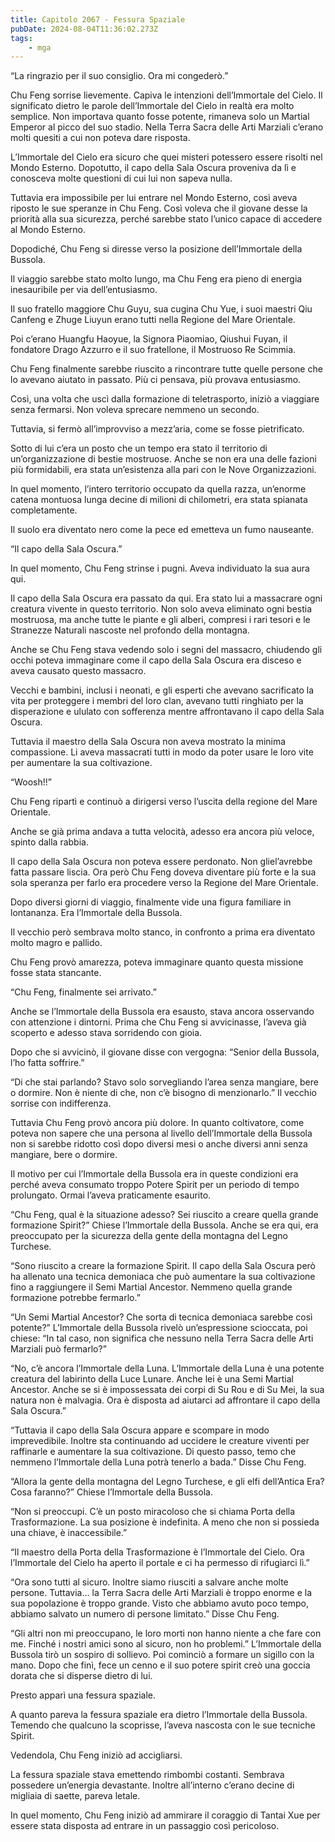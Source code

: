 ```yaml
---
title: Capitolo 2067 - Fessura Spaziale
pubDate: 2024-08-04T11:36:02.273Z
tags:
    - mga
---
```



“La ringrazio per il suo consiglio. Ora mi congederò.”

Chu Feng sorrise lievemente. Capiva le intenzioni dell’Immortale del Cielo. Il significato dietro le parole dell’Immortale del Cielo in realtà era molto semplice. Non importava quanto fosse potente, rimaneva solo un Martial Emperor al picco del suo stadio. Nella Terra Sacra delle Arti Marziali c’erano molti quesiti a cui non poteva dare risposta.

L’Immortale del Cielo era sicuro che quei misteri potessero essere risolti nel Mondo Esterno. Dopotutto, il capo della Sala Oscura proveniva da lì e conosceva molte questioni di cui lui non sapeva nulla.

Tuttavia era impossibile per lui entrare nel Mondo Esterno, così aveva riposto le sue speranze in Chu Feng. Così voleva che il giovane desse la priorità alla sua sicurezza, perché sarebbe stato l’unico capace di accedere al Mondo Esterno.

Dopodiché, Chu Feng si diresse verso la posizione dell’Immortale della Bussola.

Il viaggio sarebbe stato molto lungo, ma Chu Feng era pieno di energia inesauribile per via dell’entusiasmo.

Il suo fratello maggiore Chu Guyu, sua cugina Chu Yue, i suoi maestri Qiu Canfeng e Zhuge Liuyun erano tutti nella Regione del Mare Orientale.

Poi c’erano Huangfu Haoyue, la Signora Piaomiao, Qiushui Fuyan, il fondatore Drago Azzurro e il suo fratellone, il Mostruoso Re Scimmia.

Chu Feng finalmente sarebbe riuscito a rincontrare tutte quelle persone che lo avevano aiutato in passato. Più ci pensava, più provava entusiasmo.

Così, una volta che uscì dalla formazione di teletrasporto, iniziò a viaggiare senza fermarsi. Non voleva sprecare nemmeno un secondo.

Tuttavia, si fermò all’improvviso a mezz’aria, come se fosse pietrificato.

Sotto di lui c’era un posto che un tempo era stato il territorio di un’organizzazione di bestie mostruose. Anche se non era una delle fazioni più formidabili, era stata un’esistenza alla pari con le Nove Organizzazioni.

In quel momento, l’intero territorio occupato da quella razza, un’enorme catena montuosa lunga decine di milioni di chilometri, era stata spianata completamente.

Il suolo era diventato nero come la pece ed emetteva un fumo nauseante.

“Il capo della Sala Oscura.”

In quel momento, Chu Feng strinse i pugni. Aveva individuato la sua aura qui.

Il capo della Sala Oscura era passato da qui. Era stato lui a massacrare ogni creatura vivente in questo territorio. Non solo aveva eliminato ogni bestia mostruosa, ma anche tutte le piante e gli alberi, compresi i rari tesori e le Stranezze Naturali nascoste nel profondo della montagna.

Anche se Chu Feng stava vedendo solo i segni del massacro, chiudendo gli occhi poteva immaginare come il capo della Sala Oscura era disceso e aveva causato questo massacro.

Vecchi e bambini, inclusi i neonati, e gli esperti che avevano sacrificato la vita per proteggere i membri del loro clan, avevano tutti ringhiato per la disperazione e ululato con sofferenza mentre affrontavano il capo della Sala Oscura.

Tuttavia il maestro della Sala Oscura non aveva mostrato la minima compassione. Li aveva massacrati tutti in modo da poter usare le loro vite per aumentare la sua coltivazione.

“Woosh!!”

Chu Feng ripartì e continuò a dirigersi verso l’uscita della regione del Mare Orientale.

Anche se già prima andava a tutta velocità, adesso era ancora più veloce, spinto dalla rabbia.

Il capo della Sala Oscura non poteva essere perdonato. Non gliel’avrebbe fatta passare liscia. Ora però Chu Feng doveva diventare più forte e la sua sola speranza per farlo era procedere verso la Regione del Mare Orientale.

Dopo diversi giorni di viaggio, finalmente vide una figura familiare in lontananza. Era l’Immortale della Bussola.

Il vecchio però sembrava molto stanco, in confronto a prima era diventato molto magro e pallido.

Chu Feng provò amarezza, poteva immaginare quanto questa missione fosse stata stancante.

“Chu Feng, finalmente sei arrivato.”

Anche se l’Immortale della Bussola era esausto, stava ancora osservando con attenzione i dintorni. Prima che Chu Feng si avvicinasse, l’aveva già scoperto e adesso stava sorridendo con gioia.

Dopo che si avvicinò, il giovane disse con vergogna: “Senior della Bussola, l’ho fatta soffrire.”

“Di che stai parlando? Stavo solo sorvegliando l’area senza mangiare, bere o dormire. Non è niente di che, non c’è bisogno di menzionarlo.” Il vecchio sorrise con indifferenza.

Tuttavia Chu Feng provò ancora più dolore. In quanto coltivatore, come poteva non sapere che una persona al livello dell’Immortale della Bussola non si sarebbe ridotto così dopo diversi mesi o anche diversi anni senza mangiare, bere o dormire.

Il motivo per cui l’Immortale della Bussola era in queste condizioni era perché aveva consumato troppo Potere Spirit per un periodo di tempo prolungato. Ormai l’aveva praticamente esaurito.

“Chu Feng, qual è la situazione adesso? Sei riuscito a creare quella grande formazione Spirit?” Chiese l’Immortale della Bussola. Anche se era qui, era preoccupato per la sicurezza della gente della montagna del Legno Turchese.

“Sono riuscito a creare la formazione Spirit. Il capo della Sala Oscura però ha allenato una tecnica demoniaca che può aumentare la sua coltivazione fino a raggiungere il Semi Martial Ancestor. Nemmeno quella grande formazione potrebbe fermarlo.”

“Un Semi Martial Ancestor? Che sorta di tecnica demoniaca sarebbe così potente?” L’Immortale della Bussola rivelò un’espressione scioccata, poi chiese: “In tal caso, non significa che nessuno nella Terra Sacra delle Arti Marziali può fermarlo?”

“No, c’è ancora l’Immortale della Luna. L’Immortale della Luna è una potente creatura del labirinto della Luce Lunare. Anche lei è una Semi Martial Ancestor. Anche se si è impossessata dei corpi di Su Rou e di Su Mei, la sua natura non è malvagia. Ora è disposta ad aiutarci ad affrontare il capo della Sala Oscura.”

“Tuttavia il capo della Sala Oscura appare e scompare in modo imprevedibile. Inoltre sta continuando ad uccidere le creature viventi per raffinarle e aumentare la sua coltivazione. Di questo passo, temo che nemmeno l’Immortale della Luna potrà tenerlo a bada.” Disse Chu Feng.

“Allora la gente della montagna del Legno Turchese, e gli elfi dell’Antica Era? Cosa faranno?” Chiese l’Immortale della Bussola.

“Non si preoccupi. C’è un posto miracoloso che si chiama Porta della Trasformazione. La sua posizione è indefinita. A meno che non si possieda una chiave, è inaccessibile.”

“Il maestro della Porta della Trasformazione è l’Immortale del Cielo. Ora l’Immortale del Cielo ha aperto il portale e ci ha permesso di rifugiarci lì.”

“Ora sono tutti al sicuro. Inoltre siamo riusciti a salvare anche molte persone. Tuttavia… la Terra Sacra delle Arti Marziali è troppo enorme e la sua popolazione è troppo grande. Visto che abbiamo avuto poco tempo, abbiamo salvato un numero di persone limitato.” Disse Chu Feng.

“Gli altri non mi preoccupano, le loro morti non hanno niente a che fare con me. Finché i nostri amici sono al sicuro, non ho problemi.” L’Immortale della Bussola tirò un sospiro di sollievo. Poi cominciò a formare un sigillo con la mano. Dopo che finì, fece un cenno e il suo potere spirit creò una goccia dorata che si disperse dietro di lui.

Presto apparì una fessura spaziale.

A quanto pareva la fessura spaziale era dietro l’Immortale della Bussola. Temendo che qualcuno la scoprisse, l’aveva nascosta con le sue tecniche Spirit.

Vedendola, Chu Feng iniziò ad accigliarsi.

La fessura spaziale stava emettendo rimbombi costanti. Sembrava possedere un’energia devastante. Inoltre all’interno c’erano decine di migliaia di saette, pareva letale.

In quel momento, Chu Feng iniziò ad ammirare il coraggio di Tantai Xue per essere stata disposta ad entrare in un passaggio così pericoloso.




